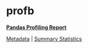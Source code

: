 # profb

[**Pandas Profiling Report**](https://epistasislab.github.io/penn-ml-benchmarks/profile/profb.html)

[Metadata](metadata.yaml) | [Summary Statistics](summary_stats.tsv)
